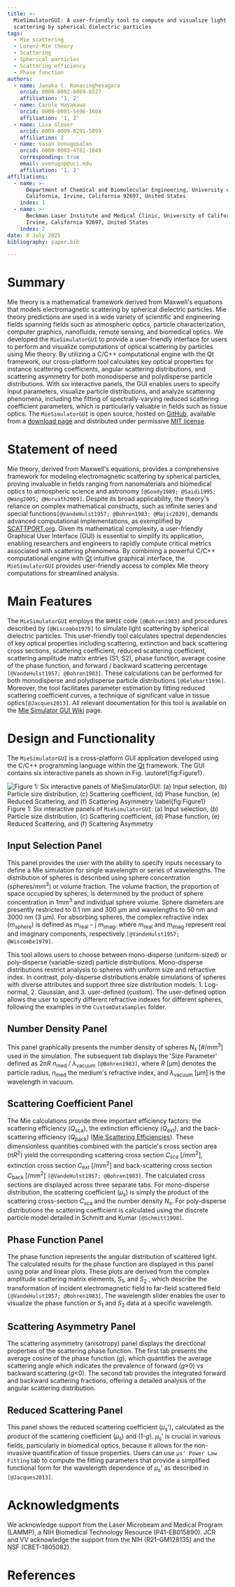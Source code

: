 ```yaml
---
title: >-
  MieSimulatorGUI: A user-friendly tool to compute and visualize light
  scattering by spherical dielectric particles
tags:
  - Mie scattering
  - Lorenz-Mie theory
  - Scattering
  - Spherical particles
  - Scattering efficiency
  - Phase function
authors:
  - name: Janaka C. Ranasinghesagara
    orcid: 0000-0002-6069-6527
    affiliation: '1, 2'
  - name: Carole Hayakawa
    orcid: 0000-0001-5696-160X
    affiliation: '1, 2'
  - name: Lisa Glover
    orcid: 0009-0009-0291-5099
    affiliation: 2
  - name: Vasan Venugopalan
    orcid: 0000-0003-4781-1049
    corresponding: true
    email: vvenugop@uci.edu
    affiliation: '1, 2'
affiliations:
  - name: >-
      Department of Chemical and Biomolecular Engineering, University of
      California, Irvine, California 92697, United States
    index: 1
  - name: >-
      Beckman Laser Institute and Medical Clinic, University of California,
      Irvine, California 92697, United States
    index: 2
date: 8 July 2025
bibliography: paper.bib

---
```


[comment]: https://joss.theoj.org/]

# Summary

Mie theory is a mathematical framework derived from Maxwell's equations that models electromagnetic scattering by spherical dielectric particles.  Mie theory predictions are used in a wide variety of scientific and engineering fields spanning fields such as atmospheric optics, particle characterization, computer graphics, nanofluids, remote sensing, and biomedical optics. We developed the `MieSimulatorGUI` to provide a user-friendly interface for users to perform and visualize computations of optical scattering by particles using Mie theory. By utilizing a C/C++ computational engine with the Qt framework, our cross-platform tool calculates key optical properties for instance scattering coefficients, angular scattering distributions, and scattering asymmetry for both monodisperse and polydisperse particle distributions. With six interactive panels, the GUI enables users to specify input parameters, visualize particle distributions, and analyze scattering phenomena, including the fitting of spectrally-varying reduced scattering coefficient parameters, which is particularly valuable in fields such as tissue optics. The `MieSimulatorGUI` is open source, hosted on [GitHub](https://github.com/VirtualPhotonics/MieSimulatorGUI), available from a [download page](https://github.com/VirtualPhotonics/MieSimulatorGUI/wiki/Downloads) and distributed under permissive [MIT license](https://opensource.org/license/mit).

# Statement of need

Mie theory, derived from Maxwell's equations, provides a comprehensive framework for modeling electromagnetic scattering by spherical particles, proving invaluable in fields ranging from nanomaterials and biomedical optics to atmospheric science and astronomy `[@Goody1989; @Saidi1995; @Wang2005; @Horvath2009]`. Despite its broad applicability, the theory's reliance on complex mathematical constructs, such as infinite series and special functions`[@VandeHulst1957; @Bohren1983; @Majic2020]`, demands advanced computational implementations, as exemplified by [SCATTPORT.org](https://scattport.org). Given its mathematical complexity, a user-friendly Graphical User Interface (GUI) is essential to simplify its application, enabling researchers and engineers to rapidly compute critical metrics associated with scattering phenomena. By combining a powerful C/C++ computational engine with [Qt](https://www.qt.io/) intuitive graphical interface, the `MieSimulatorGUI` provides user-friendly access to complex Mie theory computations for streamlined analysis. 

# Main Features

The `MieSimulatorGUI` employs the `BHMIE` code `[@Bohren1983]` and procedures described by `[@Wiscombe1979]` to simulate light scattering by spherical dielectric particles. This user-friendly tool calculates spectral dependencies of key optical properties including scattering, extinction and back scattering cross sections, scattering coefficient, reduced scattering coefficient, scattering amplitude matrix entries (S1, S2), phase function, average cosine of the phase function, and forward / backward scattering percentage `[@VandeHulst1957; @Bohren1983]`. These calculations can be performed for both monodisperse and polydisperse particle distributions `[@Gelebart1996]`. Moreover, the tool facilitates parameter estimation by fitting reduced scattering coefficient curves, a technique of significant value in tissue optics`[@Jacques2013]`. All relevant documentation for this tool is available on the [Mie Simulator GUI Wiki](https://github.com/VirtualPhotonics/MieSimulatorGUI/wiki) page.

# Design and Functionality

The `MieSimulatorGUI` is a cross-platform GUI application developed using the C/C++ programming language within the [Qt](https://www.qt.io/) framework. The GUI contains six interactive panels as shown in Fig. \autoref{fig:Figure1}. 

![Figure 1: Six interactive panels of `MieSimulatorGUI`: (a) Input selection, (b) Particle size distribution, (c) Scattering coefficient, (d) Phase function, (e) Reduced Scattering,  and (f) Scattering Asymmetry \label{fig:Figure1}](Figure1.png)
Figure 1: Six interactive panels of `MieSimulatorGUI`: (a) Input selection, (b) Particle size distribution, (c) Scattering coefficient, (d) Phase function, (e) Reduced Scattering, and (f) Scattering Asymmetry

## Input Selection Panel

This panel provides the user with the ability to specify inputs necessary to define a Mie simulation for single wavelength or series of wavelengths. The distribution of spheres is described using sphere concentration (spheres/mm<sup>3</sup>) or volume fraction. The volume fraction, the proportion of space occupied by spheres, is determined by the product of sphere concentration in 1mm<sup>3</sup> and individual sphere volume. Sphere diameters are presently restricted to 0.1 nm and 300 μm and wavelengths to 50 nm and 3000 nm (3 µm). For absorbing spheres, the complex refractive index (*m*<sub>sphere</sub>) is defined as *m*<sub>real</sub> – j *m*<sub>imag</sub>, where *m*<sub>real</sub> and *m*<sub>imag</sub> represent real and imaginary components, respectively `[@VandeHulst1957; @Wiscombe1979]`. 

This tool allows users to choose between mono-disperse (uniform-sized) or poly-disperse (variable-sized) particle distributions. Mono-disperse distributions restrict analysis to spheres with uniform size and refractive index. In contrast, poly-disperse distributions enable simulations of spheres with diverse attributes and support three size distribution models: 1. Log-normal, 2. Gaussian, and 3. user-defined (custom). The user-defined option allows the user to specify different refractive indexes for different spheres, following the examples in the `CustomDataSamples` folder. 

## Number Density Panel

This panel graphically presents the number density of spheres *N*<sub>s</sub> [#/mm<sup>3</sup>] used in the simulation.  The subsequent tab displays the 'Size Parameter' defined as 2π*R* *n*<sub>med</sub> / *λ*<sub>vacuum</sub> `[@Bohren1983]`, where *R* [µm] denotes the particle radius, *n*<sub>med</sub>  the medium's refractive index, and *λ*<sub>vacuum</sub> [µm] is the wavelength in vacuum. 

## Scattering Coefficient Panel

The Mie calculations provide three important efficiency factors: the scattering efficiency (*Q*<sub>sca</sub>), the extinction efficiency (*Q*<sub>ext</sub>), and the back-scattering efficiency (*Q*<sub>back</sub>) ([Mie Scattering Efficiencies](https://miepython.readthedocs.io/en/latest/02_efficiencies.html)). These dimensionless quantities combined with the particle's cross section area (π*R*<sup>2</sup>) yield the corresponding scattering cross section *C*<sub>sca</sub> [/mm<sup>2</sup>], extinction cross section *C*<sub>ext</sub> [/mm<sup>2</sup>] and back-scattering cross section *C*<sub>back</sub> [/mm<sup>2</sup>] `[@VandeHulst1957; @Bohren1983]`. The calculated cross sections are displayed across three separate tabs. 
For mono-disperse distribution, the scattering coefficient (*µ*<sub>s</sub>)  is simply the product of the scattering cross-section *C*<sub>sca</sub> and the number density *N*<sub>s</sub>.  For poly-disperse distributions the scattering coefficient is calculated using the discrete particle model detailed in Schmitt and Kumar `[@Schmitt1998]`. 

## Phase Function Panel

The phase function represents the angular distribution of scattered light.  The calculated results for the phase function are displayed in this panel using polar and linear plots. These plots are derived from the complex amplitude scattering matrix elements, *S*<sub>1</sub>, and  *S*<sub>2</sub> , which describe the transformation of incident electromagnetic field to far-field scattered field `[@VandeHulst1957; @Bohren1983]`. The wavelength slider enables the user to visualize the phase function or *S*<sub>1</sub> and *S*<sub>2</sub> data at a specific wavelength.

## Scattering Asymmetry Panel

The scattering asymmetry (anisotropy) panel displays the directional properties of the scattering phase function. The first tab presents the average cosine of the phase function (*g*), which quantifies the average scattering angle which indicates the prevalence of forward (*g*>0) vs backward scattering (*g*<0). The second tab provides the integrated forward and backward scattering fractions, offering a detailed analysis of the angular scattering distribution.

## Reduced Scattering Panel

This panel shows the reduced scattering coefficient (*µ*<sub>s</sub>'), calculated as the product of the scattering coefficient (*µ*<sub>s</sub>) and (1-*g*). *µ*<sub>s</sub>' is crucial in various fields, particularly in biomedical optics, because it allows for the non-invasive quantification of tissue properties. Users can use `µs' Power Law Fitting`  tab to compute the fitting parameters that provide a simplified functional form for the wavelength dependence of *µ*<sub>s</sub>' as described in `[@Jacques2013]`.



# Acknowledgments

We acknowledge support from the Laser Microbeam and Medical Program (LAMMP), a NIH Biomedical Technology Resource (P41-EB015890). JCR and VV acknowledge the support from the NIH (R21-GM128135) and the NSF (CBET-1805082).

# References
